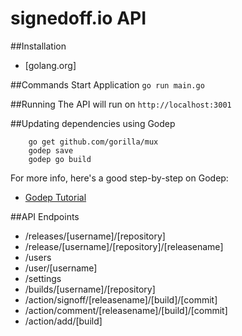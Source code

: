 signedoff.io API
================
##Installation
- [golang.org]

##Commands
Start Application ``go run main.go``

##Running
The API will run on ``http://localhost:3001``

##Updating dependencies using Godep

        go get github.com/gorilla/mux
        godep save
        godep go build

For more info, here's a good step-by-step on Godep:

* [Godep Tutorial](http://www.goinggo.net/2013/10/manage-dependencies-with-godep.html)

##API Endpoints
- /releases/[username]/[repository]
- /release/[username]/[repository]/[releasename]
- /users
- /user/[username]
- /settings
- /builds/[username]/[repository]
- /action/signoff/[releasename]/[build]/[commit]
- /action/comment/[releasename]/[build]/[commit]
- /action/add/[build]




